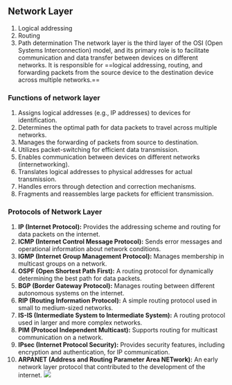 ## Network Layer
1. Logical addressing
2. Routing
3. Path determination
The network layer is the third layer of the OSI (Open Systems Interconnection) model, and its primary role is to facilitate communication and data transfer between devices on different networks. It is responsible for ==logical addressing, routing, and forwarding packets from the source device to the destination device across multiple networks.==

### Functions of network layer
1. Assigns logical addresses (e.g., IP addresses) to devices for identification.
2. Determines the optimal path for data packets to travel across multiple networks.
3. Manages the forwarding of packets from source to destination.
4. Utilizes packet-switching for efficient data transmission.
5. Enables communication between devices on different networks (internetworking).
6. Translates logical addresses to physical addresses for actual transmission.
7. Handles errors through detection and correction mechanisms.
8. Fragments and reassembles large packets for efficient transmission.
### Protocols of Network Layer
1. **IP (Internet Protocol):** Provides the addressing scheme and routing for data packets on the internet.
2. **ICMP (Internet Control Message Protocol):** Sends error messages and operational information about network conditions.
3. **IGMP (Internet Group Management Protocol):** Manages membership in multicast groups on a network.
4. **OSPF (Open Shortest Path First):** A routing protocol for dynamically determining the best path for data packets.
5. **BGP (Border Gateway Protocol):** Manages routing between different autonomous systems on the internet.
6. **RIP (Routing Information Protocol):** A simple routing protocol used in small to medium-sized networks.
7. **IS-IS (Intermediate System to Intermediate System):** A routing protocol used in larger and more complex networks.
8. **PIM (Protocol Independent Multicast):** Supports routing for multicast communication on a network.
9. **IPsec (Internet Protocol Security):** Provides security features, including encryption and authentication, for IP communication.
10. **ARPANET (Address and Routing Parameter Area NETwork):** An early network layer protocol that contributed to the development of the internet.
![](https://static.javatpoint.com/tutorial/computer-network/images/osi-model6.png)